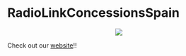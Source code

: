 # RadioLinkConcessionsSpain


<p align="center">
<img src="imgs/power.gif">
</p>

Check out our [website](http://jpthoma.pythonanywhere.com/)!! 

